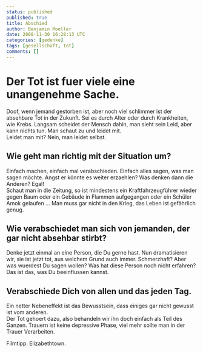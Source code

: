 ```yaml
---
status: published
published: true
title: Abschied
author: Benjamin Moeller
date: 2008-11-30 16:28:13 UTC
categories: [gedenke]
tags: [gesellschaft, tot]
comments: []
---
```

# Der Tot ist fuer viele eine unangenehme Sache.  
Doof, wenn jemand gestorben ist, aber noch viel schlimmer ist der absehbare Tot in der Zukunft. Sei es durch Alter oder durch Krankheiten, wie Krebs. Langsam scheidet der Mensch dahin, man sieht sein Leid, aber kann nichts tun. Man schaut zu und leidet mit.  
Leidet man mit? Nein, man leidet selbst.

## Wie geht man richtig mit der Situation um?
Einfach machen, einfach mal verabschieden. Einfach alles sagen, was man sagen möchte. Angst er könnte es weiter erzaehlen? Was denken dann die Anderen? Egal!  
Schaut man in die Zeitung, so ist mindestens ein Kraftfahrzeugführer wieder gegen Baum oder ein Gebäude in Flammen aufgegangen oder ein Schüler Amok gelaufen ... Man muss gar nicht in den Krieg, das Leben ist gefährlich genug.  

## Wie verabschiedet man sich von jemanden, der gar nicht absehbar stirbt?  
Denke jetzt einmal an eine Person, die Du gerne hast. Nun dramatisieren wir, sie ist jetzt tot, aus welchem Grund auch immer. Schmerzhaft? Aber was wuerdest Du sagen wollen? Was hat diese Person noch nicht erfahren? Das ist das, was Du beeinflussen kannst.  

## Verabschiede Dich von allen und das jeden Tag.  
Ein netter Nebeneffekt ist das Bewusstsein, dass einiges gar nicht gewusst ist vom anderen.  
Der Tot gehoert dazu, also behandeln wir ihn doch einfach als Teil des Ganzen. Trauern ist keine depressive Phase, viel mehr sollte man in der Trauer Verarbeiten.  

Filmtipp: Elizabethtown.

